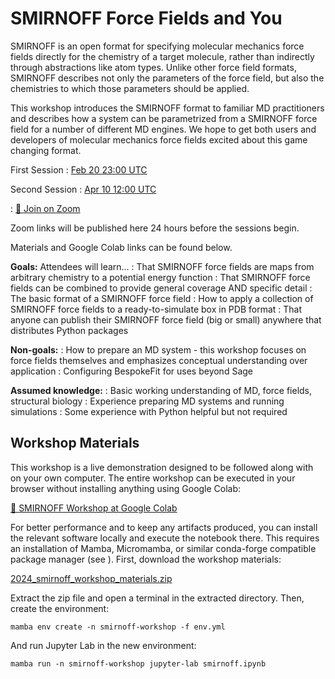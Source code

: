 # SMIRNOFF Force Fields and You

SMIRNOFF is an open format for specifying molecular mechanics force fields directly for the chemistry of a target molecule, rather than indirectly through abstractions like atom types. Unlike other force field formats, SMIRNOFF describes not only the parameters of the force field, but also the chemistries to which those parameters should be applied. 

This workshop introduces the SMIRNOFF format to familiar MD practitioners and describes how a system can be parametrized from a SMIRNOFF force field for a number of different MD engines. We hope to get both users and developers of molecular mechanics force fields excited about this game changing format.

First Session
: [Feb 20 23:00 UTC](https://time.is/1000_21_Feb_2024_in_Canberra/Tokyo/Auckland,_New_Zealand/Los_Angeles/Chicago/Phoenix/New_York/UTC?SMIRNOFF_OpenFF_Workshop)

Second Session
: [Apr 10 12:00 UTC](https://time.is/2200_10_Apr_2024_in_Canberra/Beijing/Berlin/Los_Angeles/Chicago/Phoenix/New_York/London/UTC?SMIRNOFF_OpenFF_Workshop)

: [💨 Join on Zoom](https://us06web.zoom.us/j/87669037455?pwd=CK8ETt2HwXJe7h9rM42JbFzaU9RJFJ.1)

Zoom links will be published here 24 hours before the sessions begin.

Materials and Google Colab links can be found below.

**Goals:** Attendees will learn...
: That SMIRNOFF force fields are maps from arbitrary chemistry to a potential energy function
: That SMIRNOFF force fields can be combined to provide general coverage AND specific detail
: The basic format of a SMIRNOFF force field
: How to apply a collection of SMIRNOFF force fields to a ready-to-simulate box in PDB format
: That anyone can publish their SMIRNOFF force field (big or small) anywhere that distributes Python packages

**Non-goals:**
: How to prepare an MD system - this workshop focuses on force fields themselves and emphasizes conceptual understanding over application 
: Configuring BespokeFit for uses beyond Sage

**Assumed knowledge:**
: Basic working understanding of MD, force fields, structural biology
: Experience preparing MD systems and running simulations
: Some experience with Python helpful but not required

## Workshop Materials

This workshop is a live demonstration designed to be followed along with on your own computer. The entire workshop can be executed in your browser without installing anything using Google Colab:

[🤝 SMIRNOFF Workshop at Google Colab](https://colab.research.google.com/github/openforcefield/openff-docs/blob/main/source/workshops/2024/smirnoff/colab-smirnoff.ipynb)

For better performance and to keep any artifacts produced, you can install the relevant software locally and execute the notebook there. This requires an installation of Mamba, Micromamba, or similar conda-forge compatible package manager (see [](/install.md)). First, download the workshop materials:

[2024_smirnoff_workshop_materials.zip](path:smirnoff/2024_smirnoff_workshop_materials.zip)

Extract the zip file and open a terminal in the extracted directory. Then, create the environment:

```shell
mamba env create -n smirnoff-workshop -f env.yml
```

And run Jupyter Lab in the new environment:

```shell
mamba run -n smirnoff-workshop jupyter-lab smirnoff.ipynb
```
